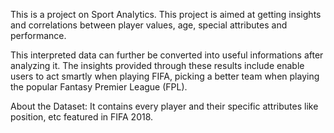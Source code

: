 This is a project on Sport Analytics. This project is aimed at getting insights and correlations between player values, age, special attributes and performance.

This interpreted data can further be converted into useful informations after analyzing it. 
The insights provided through these results include enable users to act smartly when playing FIFA, picking a better team when playing the popular Fantasy Premier League
(FPL).

About the Dataset: It contains every player and their specific attributes like position, etc featured in FIFA 2018.
